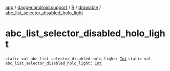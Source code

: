 [app](../../../index.md) / [dagger.android.support](../../index.md) / [R](../index.md) / [drawable](index.md) / [abc_list_selector_disabled_holo_light](./abc_list_selector_disabled_holo_light.md)

# abc_list_selector_disabled_holo_light

`static val abc_list_selector_disabled_holo_light: `[`Int`](https://kotlinlang.org/api/latest/jvm/stdlib/kotlin/-int/index.html)
`static val abc_list_selector_disabled_holo_light: `[`Int`](https://kotlinlang.org/api/latest/jvm/stdlib/kotlin/-int/index.html)